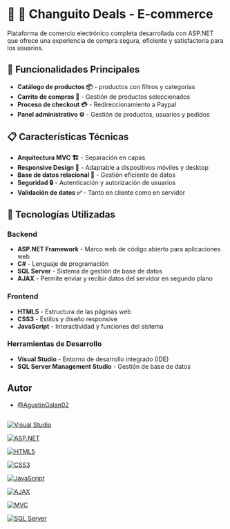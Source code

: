 # 🧮 🛒 Changuito Deals - E-commerce

Plataforma de comercio electrónico completa desarrollada con ASP.NET que ofrece una experiencia de compra segura, eficiente y satisfactoria para los usuarios.

## 🔧 Funcionalidades Principales

- **Catálogo de productos 📦**  - productos con filtros y categorías
- **Carrito de compras 🛒**  - Gestión de productos seleccionados
- **Proceso de checkout 💳**  - Redireccionamiento a Paypal
- **Panel administrativo ⚙️**  - Gestión de productos, usuarios y pedidos


## 📋 Características Técnicas

- **Arquitectura MVC 🏗️** - Separación en capas
- **Responsive Design 📱** - Adaptable a dispositivos móviles y desktop
- **Base de datos relacional 💾** - Gestión eficiente de datos
- **Seguridad 🔒** - Autenticación y autorización de usuarios
- **Validación de datos ✅** - Tanto en cliente como en servidor


## 🚀 Tecnologías Utilizadas

### Backend
- **ASP.NET Framework** - Marco web de código abierto para aplicaciones web
- **C#** - Lenguaje de programación
- **SQL Server** - Sistema de gestión de base de datos
- **AJAX** - Permite enviar y recibir datos del servidor en segundo plano

### Frontend
- **HTML5** - Estructura de las páginas web
- **CSS3** - Estilos y diseño responsive
- **JavaScript** - Interactividad y funciones del sistema

### Herramientas de Desarrollo
- **Visual Studio** - Entorno de desarrollo integrado (IDE)
- **SQL Server Management Studio** - Gestión de base de datos

## Autor

- [@AgustinGalan02](https://www.github.com/AgustinGalan02)

##

[![Visual Studio](https://img.shields.io/badge/Visual%20Studio-5C2D91?style=flat&logo=visual-studio&logoColor=white)](https://visualstudio.microsoft.com/)

[![ASP.NET](https://img.shields.io/badge/ASP.NET-512BD4?style=flat&logo=dotnet&logoColor=white)](https://dotnet.microsoft.com/apps/aspnet)

[![HTML5](https://img.shields.io/badge/HTML5-E34F26?style=flat&logo=html5&logoColor=white)](https://developer.mozilla.org/en-US/docs/Web/HTML)

[![CSS3](https://img.shields.io/badge/CSS3-1572B6?style=flat&logo=css3&logoColor=white)](https://developer.mozilla.org/en-US/docs/Web/CSS)

[![JavaScript](https://img.shields.io/badge/JavaScript-F7DF1E?style=flat&logo=javascript&logoColor=black)](https://developer.mozilla.org/en-US/docs/Web/JavaScript)

[![AJAX](https://img.shields.io/badge/AJAX-0066CC?style=flat&logo=javascript&logoColor=white)](https://developer.mozilla.org/en-US/docs/Web/Guide/AJAX)

[![MVC](https://img.shields.io/badge/MVC-Architecture-FF6B6B?style=flat&logo=microsoft&logoColor=white)](https://docs.microsoft.com/en-us/aspnet/mvc/)

[![SQL Server](https://img.shields.io/badge/SQL%20Server-CC2927?style=flat&logo=microsoft-sql-server&logoColor=white)](https://www.microsoft.com/en-us/sql-server)
